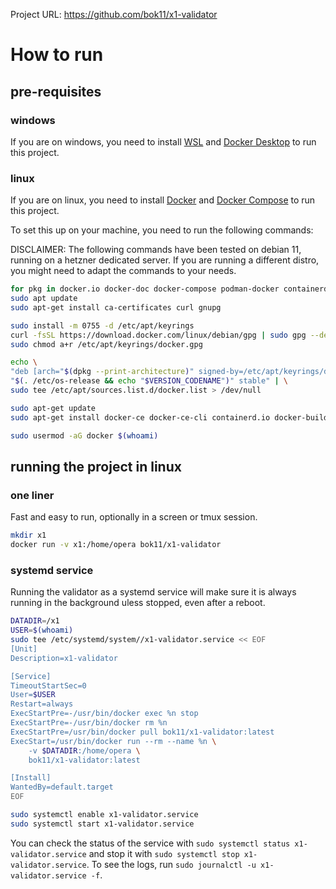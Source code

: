 Project URL: https://github.com/bok11/x1-validator

# How to run

## pre-requisites

### windows
If you are on windows, you need to install [WSL](https://docs.microsoft.com/en-us/windows/wsl/install-win10) and [Docker Desktop](https://www.docker.com/products/docker-desktop) to run this project.


### linux
If you are on linux, you need to install [Docker](https://docs.docker.com/engine/install/) and [Docker Compose](https://docs.docker.com/compose/install/) to run this project.

To set this up on your machine, you need to run the following commands:

DISCLAIMER: The following commands have been tested on debian 11, running on a hetzner dedicated server. If you are running a different distro, you might need to adapt the commands to your needs.

```bash
for pkg in docker.io docker-doc docker-compose podman-docker containerd runc; do sudo apt-get remove $pkg; done
sudo apt update
sudo apt-get install ca-certificates curl gnupg

sudo install -m 0755 -d /etc/apt/keyrings
curl -fsSL https://download.docker.com/linux/debian/gpg | sudo gpg --dearmor -o /etc/apt/keyrings/docker.gpg
sudo chmod a+r /etc/apt/keyrings/docker.gpg

echo \
"deb [arch="$(dpkg --print-architecture)" signed-by=/etc/apt/keyrings/docker.gpg] https://download.docker.com/linux/debian \
"$(. /etc/os-release && echo "$VERSION_CODENAME")" stable" | \
sudo tee /etc/apt/sources.list.d/docker.list > /dev/null

sudo apt-get update
sudo apt-get install docker-ce docker-ce-cli containerd.io docker-buildx-plugin docker-compose-plugin

sudo usermod -aG docker $(whoami)

```


## running the project in linux

### one liner
Fast and easy to run, optionally in a screen or tmux session.
```bash
mkdir x1
docker run -v x1:/home/opera bok11/x1-validator
```

### systemd service
Running the validator as a systemd service will make sure it is always running in the background uless stopped, even after a reboot.

```bash
DATADIR=/x1
USER=$(whoami)
sudo tee /etc/systemd/system//x1-validator.service << EOF
[Unit]
Description=x1-validator

[Service]
TimeoutStartSec=0
User=$USER
Restart=always
ExecStartPre=-/usr/bin/docker exec %n stop
ExecStartPre=-/usr/bin/docker rm %n
ExecStartPre=/usr/bin/docker pull bok11/x1-validator:latest
ExecStart=/usr/bin/docker run --rm --name %n \
    -v $DATADIR:/home/opera \
    bok11/x1-validator:latest

[Install]
WantedBy=default.target
EOF

sudo systemctl enable x1-validator.service
sudo systemctl start x1-validator.service
```

You can check the status of the service with `sudo systemctl status x1-validator.service` and stop it with `sudo systemctl stop x1-validator.service`.
To see the logs, run `sudo journalctl -u x1-validator.service -f`.



